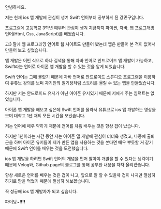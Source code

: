 안녕하세요.

저는 현재 ios 앱 개발에 관심이 생겨 Swift 언어부터 공부하게 된 강민구입니다.

프로그램에 고등학교 3학년 때부터 관심이 생겨 지금까지 파이썬, 자바, 웹 프로그래밍 언어(Html, Css, JavaScript)를 배웠습니다.

고3 말에 웹 프로그래밍 언어로 웹 사이트도 만들어 봤는데 앱은 만들어 본 적이 없어서 만들어 보고 싶었습니다.

앱 개발은 어떤 식으로 하나 검색을 통해 자바 언어로 안드로이드 앱 개발이 가능하고, Swift라는 언어로 아이폰 앱 개발을 할 수 있는 것을 알게 되었습니다.

Swift 언어는 그때 몰랐기 때문에 자바 언어로 안드로이드 스튜디오 프로그램을 이용하여 유튜브 강의를 보며 자기만의 일기장처럼 스토리를 올릴 수 있는 앱을 만들었습니다.

하지만 저는 안드로이드 유저가 아닌 아이폰 유저였기 때문에 저에게 주는 임팩트는 없었습니다.

아이폰 앱 개발을 해보고 싶은데 Swift 언어를 몰라서 유튜브로 ios 앱 개발하는 영상을 보며 대학교 1년 때의 모든 시간을 보냈습니다.

저는 언어에 매우 약하기 때문에 언어를 처음 배우는 것은 항상 겁이 났습니다.

하지만 1년이라는 시간 동안 저는 아이폰 앱 개발에 관심이 더더욱 생겼고, 나중에 출퇴근을 하며 아이폰 유저들이 제가 만든 앱을 사용하는 것을 본다면 매우 뿌듯할 거 같기 때문에 Swift 언어를 배우는 것을 도전했습니다.

ios 앱 개발을 하려면 Swift 언어의 개념을 먼저 알아야 개발을 할 수 있다는 생각이기 때문에 Velog와, Github.page의 블로그를 통해 공부한 내용을 차차 올리겠습니다.

항상 새로운 언어를 배우는 것은 겁이 나고, 앞으로 잘 할 수 있을까 겁이 나지만 열심히 하기로 맘을 먹었기 때문에 열심히 해보겠습니다.

꼭 성공해 ios 앱 개발자가 되고 싶습니다.

파이팅~❗❗❗❗
 
